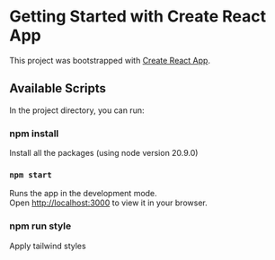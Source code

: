 # Getting Started with Create React App

This project was bootstrapped with [Create React App](https://github.com/facebook/create-react-app).

## Available Scripts

In the project directory, you can run:

### npm install

Install all the packages (using node version 20.9.0)

### `npm start`

Runs the app in the development mode.\
Open [http://localhost:3000](http://localhost:3000) to view it in your browser.

### npm run style
Apply tailwind styles
